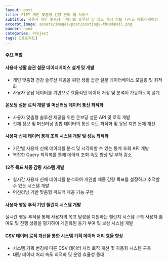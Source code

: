 ```yaml
---
layout: post
title: FIET 개인 맞춤형 건강 관리 앱 서비스
subtitle: 사용자 개인 맞춤형 다이어트 솔루션 및 헬스 케어 정보 서비스 애플리케이션
excerpt_image: assets/images/post/posting8-thumbnail.png
banner: none
categories: Project
tags: [프로젝트]
---
```

#### 주요 역할

#### 사용자 생활 습관 설문 데이터베이스 설계 및 개발
- 개인 맞춤형 건강 솔루션 제공을 위한 생활 습관 설문 데이터베이스 모델링 및 최적화
- 사용자 응답 데이터를 기반으로 효율적인 데이터 저장 및 분석이 가능하도록 설계

#### 온보딩 설문 로직 개발 및 머신러닝 데이터 통신 최적화
- 사용자 맞춤형 솔루션 제공을 위한 온보딩 설문 API 및 로직 개발
- 신체 정보 및 머신러닝 종합 데이터의 통신 속도 최적화 및 응답 지연 문제 개선

#### 사용자 신체 데이터 통계 조회 시스템 개발 및 성능 최적화
- 기간별 사용자 신체 데이터를 분석 및 시각화할 수 있는 통계 조회 API 개발
- 복잡한 Query 최적화를 통해 데이터 조회 속도 향상 및 부하 감소

#### 12주 목표 체중 감량 시스템 개발
- 실시간 사용자 신체 데이터를 분석하여 개인별 체중 감량 목표를 설정하고 추적할 수 있는 시스템 개발
- 머신러닝 기반 맞춤형 피드백 제공 기능 구현

#### 사용자 행동 추적 기반 챌린지 시스템 개발
실시간 행동 추적을 통해 사용자의 목표 달성을 지원하는 챌린지 시스템 구축
사용자 참여도 및 진행 상황을 평가하여 개인화된 동기 부여 및 보상 시스템 개발

#### CSV 데이터 로직 개선을 통한 시스템 기획 데이터 처리 효율 향상
- 시스템 기획 변경에 따른 CSV 데이터 처리 로직 개선 및 자동화 시스템 구축
- 대량 데이터 처리 속도 최적화 및 운영 효율성 증대
